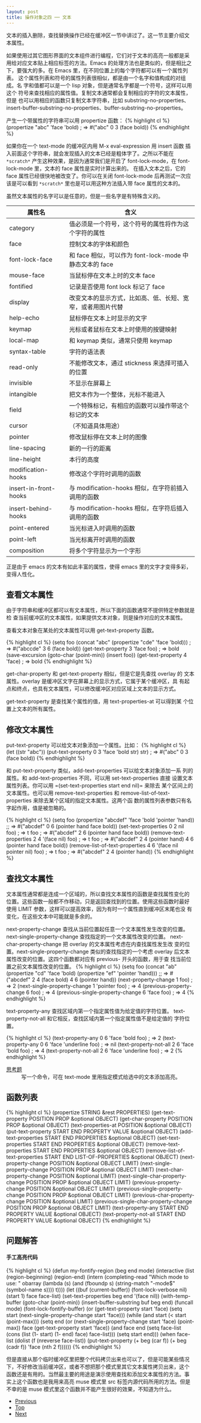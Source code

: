 ```yaml
---
layout: post
title: 操作对象之四 ── 文本
---
```


文本的插入删除，查找替换操作已经在缓冲区一节中讲过了。这一节主要介绍文
本属性。

如果使用过其它图形界面的文本组件进行编程，它们对于文本的高亮一般都是采
用给对应文本贴上相应标签的方法。Emacs 的处理方法也是类似的，但是相比之
下，要强大的多。在 Emacs 里，在不同位置上的每个字符都可以有一个属性列表。
这个属性列表和符号的属性列表很相似，都是由一个名字和值构成的对组成。名
字和值都可以是一个 lisp 对象，但是通常名字都是一个符号，这样可以用这个
符号来查找相应的属性值。复制文本通常都会复制相应的字符的文本属性，但是
也可以用相应的函数只复制文本字符串，比如 substring-no-properties、
insert-buffer-substring-no-properties、buffer-substring-no-properties。

产生一个带属性的字符串可以用 propertize 函数：
{% highlight cl %}
(propertize "abc" 'face 'bold)          ; => #("abc" 0 3 (face bold))
{% endhighlight %}

如果你在一个 text-mode 的缓冲区内用 M-x eval-expression 用 insert 函数
插入前面这个字符串，就会发现插入的文本已经是粗体字了。之所以不能在
`*scratch*` 产生这种效果，是因为通常我们是开启了
font-lock-mode，在 font-lock-mode 里，文本的 face 属性是实时计算出来的。
在插入文本之后，它的 face 属性已经很快地被改变了。你可以在关闭
font-lock-mode 后再测试一次应该是可以看到 `*scratch*`
里也是可以用这种方法插入带 face 属性的文本的。

虽然文本属性的名字可以是任意的，但是一些名字是有特殊含义的。

<table>
<thead>
<tr><th>属性名</th><th>含义</th></tr>
</thead>
<tbody>
<tr><td>category</td><td>值必须是一个符号，这个符号的属性将作为这个字符的属性</td></tr>
<tr><td>face</td><td>控制文本的字体和颜色</td></tr>
<tr><td>font-lock-face</td><td>和 face 相似，可以作为 font-lock-mode 中静态文本的 face</td></tr>
<tr><td>mouse-face</td><td>当鼠标停在文本上时的文本 face</td></tr>
<tr><td>fontified</td><td>记录是否使用 font lock 标记了 face</td></tr>
<tr><td>display</td><td>改变文本的显示方式，比如高、低、长短、宽窄，或者用图片代替</td></tr>
<tr><td>help-echo</td><td>鼠标停在文本上时显示的文字</td></tr>
<tr><td>keymap</td><td>光标或者鼠标在文本上时使用的按键映射</td></tr>
<tr><td>local-map</td><td>和 keymap 类似，通常只使用 keymap</td></tr>
<tr><td>syntax-table</td><td>字符的语法表</td></tr>
<tr><td>read-only</td><td>不能修改文本，通过 stickness 来选择可插入的位置</td></tr>
<tr><td>invisible</td><td>不显示在屏幕上</td></tr>
<tr><td>intangible</td><td>把文本作为一个整体，光标不能进入</td></tr>
<tr><td>field</td><td>一个特殊标记，有相应的函数可以操作带这个标记的文本</td></tr>
<tr><td>cursor</td><td>（不知道具体用途）</td></tr>
<tr><td>pointer</td><td>修改鼠标停在文本上时的图像</td></tr>
<tr><td>line-spacing</td><td>新的一行的距离</td></tr>
<tr><td>line-height</td><td>本行的高度</td></tr>
<tr><td>modification-hooks</td><td>修改这个字符时调用的函数</td></tr>
<tr><td>insert-in-front-hooks</td><td>与 modification-hooks 相似，在字符前插入调用的函数</td></tr>
<tr><td>insert-behind-hooks</td><td>与 modification-hooks 相似，在字符后插入调用的函数</td></tr>
<tr><td>point-entered</td><td>当光标进入时调用的函数</td></tr>
<tr><td>point-left</td><td>当光标离开时调用的函数</td></tr>
<tr><td>composition</td><td>将多个字符显示为一个字形</td></tr>
</tbody>
</table>

正是由于 emacs 的文本有如此丰富的属性，使得 emacs 里的文字才变得多彩，
变得人性化。

## 查看文本属性 ##

由于字符串和缓冲区都可以有文本属性，所以下面的函数通常不提供特定参数就是检
查当前缓冲区的文本属性，如果提供文本对象，则是操作对应的文本属性。

查看文本对象在某处的文本属性可以用 get-text-property 函数。

{% highlight cl %}
(setq foo (concat "abc"
                  (propertize "cde" 'face 'bold))) ; => #("abccde" 3 6 (face bold))
(get-text-property 3 'face foo)                    ; => bold
(save-excursion
  (goto-char (point-min))
  (insert foo))
(get-text-property 4 'face)                        ; => bold
{% endhighlight %}

get-char-property 和 get-text-property 相似，但是它是先查找 overlay 的
文本属性。overlay 是缓冲区文字在屏幕上的显示方式，它属于某个缓冲区，具
有起点和终点，也具有文本属性，可以修改缓冲区对应区域上文本的显示方式。

get-text-property 是查找某个属性的值，用 text-properties-at 可以得到某
个位置上文本的所有属性。

## 修改文本属性 ##

put-text-property 可以给文本对象添加一个属性。比如：
{% highlight cl %}
(let ((str "abc"))
  (put-text-property 0 3 'face 'bold str)
  str)                                  ; => #("abc" 0 3 (face bold))
{% endhighlight %}

和 put-text-property 类似，add-text-properties 可以给文本对象添加一系
列的属性。和 add-text-properties 不同，可以用 set-text-properties 直接
设置文本属性列表。你可以用 =(set-text-properties start end nil)= 来除去
某个区间上的文本属性。也可以用 remove-text-properties 和
remove-list-of-text-properties 来除去某个区域的指定文本属性。这两个函
数的属性列表参数只有名字起作用，值是被忽略的。

{% highlight cl %}
(setq foo (propertize "abcdef" 'face 'bold
                      'pointer 'hand))
;; => #("abcdef" 0 6 (pointer hand face bold))
(set-text-properties 0 2 nil foo)       ; => t
foo   ; => #("abcdef" 2 6 (pointer hand face bold))
(remove-text-properties 2 4 '(face nil) foo) ; => t
foo   ; => #("abcdef" 2 4 (pointer hand) 4 6 (pointer hand face bold))
(remove-list-of-text-properties 4 6 '(face nil pointer nil) foo) ; => t
foo   ; => #("abcdef" 2 4 (pointer hand))
{% endhighlight %}

## 查找文本属性 ##

文本属性通常都是连成一个区域的，所以查找文本属性的函数是查找属性变化的
位置。这些函数一般都不作移动，只是返回查找到的位置。使用这些函数时最好
使用 LIMIT 参数，这样可以提高效率，因为有时一个属性直到缓冲区末尾也没
有变化，在这些文本中可能就是多余的。

next-property-change 查找从当前位置起任意一个文本属性发生改变的位置。
next-single-property-change 查找指定的一个文本属性改变的位置。
next-char-property-change 把 overlay 的文本属性考虑在内查找属性发生改
变的位置。next-single-property-change 类似的查找指定的一个考虑 overlay
后文本属性改变的位置。这四个函数都对应有 previous- 开头的函数，用于查
找当前位置之前文本属性改变的位置。
{% highlight cl %}
(setq foo (concat "ab"
                  (propertize "cd" 'face 'bold)
                  (propertize "ef" 'pointer 'hand)))
;; => #("abcdef" 2 4 (face bold) 4 6 (pointer hand))
(next-property-change 1 foo)                  ; => 2
(next-single-property-change 1 'pointer foo)  ; => 4
(previous-property-change 6 foo)              ; => 4
(previous-single-property-change 6 'face foo) ; => 4
{% endhighlight %}

text-property-any 查找区域内第一个指定属性值为给定值的字符位置。
text-property-not-all 和它相反，查找区域内第一个指定属性值不是给定值的
字符位置。

{% highlight cl %}
(text-property-any 0 6 'face 'bold foo)          ; => 2
(text-property-any 0 6 'face 'underline foo)     ; => nil
(text-property-not-all 2 6 'face 'bold foo)      ; => 4
(text-property-not-all 2 6 'face 'underline foo) ; => 2
{% endhighlight %}

<dl><dt><a href="#answer-fontify">思考题</a></dt>
<dd>
 写一个命令，可在 text-mode 里用指定模式给选中的文本添加高亮。
 </dd></dl>

## 函数列表 ##

{% highlight cl %}
(propertize STRING &rest PROPERTIES)
(get-text-property POSITION PROP &optional OBJECT)
(get-char-property POSITION PROP &optional OBJECT)
(text-properties-at POSITION &optional OBJECT)
(put-text-property START END PROPERTY VALUE &optional OBJECT)
(add-text-properties START END PROPERTIES &optional OBJECT)
(set-text-properties START END PROPERTIES &optional OBJECT)
(remove-text-properties START END PROPERTIES &optional OBJECT)
(remove-list-of-text-properties START END LIST-OF-PROPERTIES &optional OBJECT)
(next-property-change POSITION &optional OBJECT LIMIT)
(next-single-property-change POSITION PROP &optional OBJECT LIMIT)
(next-char-property-change POSITION &optional LIMIT)
(next-single-char-property-change POSITION PROP &optional OBJECT LIMIT)
(previous-property-change POSITION &optional OBJECT LIMIT)
(previous-single-property-change POSITION PROP &optional OBJECT LIMIT)
(previous-char-property-change POSITION &optional LIMIT)
(previous-single-char-property-change POSITION PROP &optional OBJECT LIMIT)
(text-property-any START END PROPERTY VALUE &optional OBJECT)
(text-property-not-all START END PROPERTY VALUE &optional OBJECT)
{% endhighlight %}

## 问题解答 ##

<a name="answer-fontify"></a>
#### 手工高亮代码 ####

{% highlight cl %}
(defun my-fontify-region (beg end mode)
  (interactive
   (list (region-beginning)
         (region-end)
         (intern
          (completing-read "Which mode to use: "
                           obarray (lambda (s)
                                     (and (fboundp s)
                                          (string-match "-mode$" (symbol-name s))))
                           t))))
  (let ((buf (current-buffer))
        (font-lock-verbose nil)
        (start 1) face face-list)
    (set-text-properties beg end '(face nil))
    (with-temp-buffer
      (goto-char (point-min))
      (insert-buffer-substring buf beg end)
      (funcall mode)
      (font-lock-fontify-buffer)
      (or (get-text-property start 'face)
          (setq start (next-single-property-change start 'face)))
      (while (and start (< start (point-max)))
        (setq end (or (next-single-property-change start 'face)
                      (point-max))
              face (get-text-property start 'face))
        (and face end (setq face-list (cons (list (1- start) (1- end) face) face-list)))
        (setq start end)))
    (when face-list
      (dolist (f (nreverse face-list))
        (put-text-property (+ beg (car f)) (+ beg (cadr f))
                           'face (nth 2 f))))))
{% endhighlight %}

但是直接从那个临时缓冲区里把整个代码拷贝出来也可以了，但是可能某些情况
下，不好修改当前缓冲区，或者不想把那个模式里其它文本属性拷贝出来，这个
函数还是有用的。当然最主要的用途是演示使用查找和添加文本属性的方法。事
实上这个函数也是我用来高亮 muse 模式里 src 标签内源代码所用的方法。但是
不幸的是 muse 模式里这个函数并不能产生很好的效果，不知道为什么。

<ul class="post-nav clearfix">
<li class="prev"><a href="14-file.html">Previous</a></li>
<li class="top"><a href="/elispintro/">Top</a></li>
<li class="next"><a href="16-backmatter.html">Next</a></li>
</ul>
